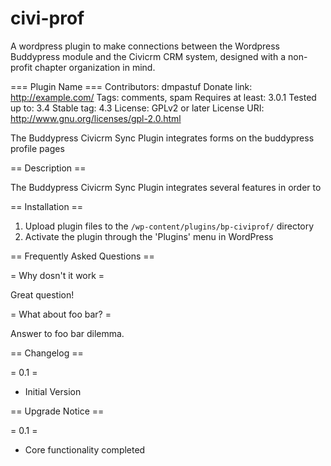 civi-prof
=========

A wordpress plugin to make connections between the Wordpress Buddypress module and the Civicrm CRM system, 
designed with a non-profit chapter organization in mind.

=== Plugin Name ===
Contributors: dmpastuf
Donate link: http://example.com/
Tags: comments, spam
Requires at least: 3.0.1
Tested up to: 3.4
Stable tag: 4.3
License: GPLv2 or later
License URI: http://www.gnu.org/licenses/gpl-2.0.html

The Buddypress Civicrm Sync Plugin integrates forms on the buddypress profile pages

== Description ==

The Buddypress Civicrm Sync Plugin integrates several features in order to 

== Installation ==

1. Upload plugin files to the `/wp-content/plugins/bp-civiprof/` directory
1. Activate the plugin through the 'Plugins' menu in WordPress

== Frequently Asked Questions ==

= Why dosn't it work =

Great question!

= What about foo bar? =

Answer to foo bar dilemma.

== Changelog ==

= 0.1 =
* Initial Version

== Upgrade Notice ==

= 0.1 =
* Core functionality completed
